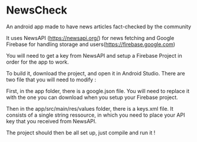 # NewsCheck
An android app made to have news articles fact-checked by the community

It uses NewsAPI (https://newsapi.org/) for news fetching and Google Firebase for handling storage and users(https://firebase.google.com)

You will need to get a key from NewsAPI and setup a Firebase Project in order for the app to work.

To build it, download the project, and open it in Android Studio.
There are two file that you will need to modify :

First, in the app folder, there is a google.json file.
You will need to replace it with the one you can download when you setup your Firebase project.

Then in the app/src/main/res/values folder, there is a keys.xml file.
It consists of a single string ressource, in which you need to place your API key that you received from NewsAPI.

The project should then be all set up, just compile and run it !
